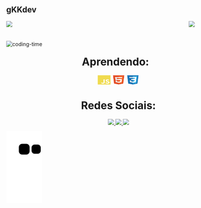 ## gKKdev

<div>
  <img  height="150em" src="https://github-readme-stats.vercel.app/api?username=gKKdev&show_icons=true&theme=yeblu&include_all_commits=true&count_private=true"/>
  <img align="right" height="143" src="https://github-readme-stats.vercel.app/api/top-langs/?username=gKKdev&layout=compact&langs_count=16&theme=yeblu"/>
</div>
<br>

<div  align="center"> 
  <div style="display: inline_block"><br>
    <img align="left" height="232" alt="coding-time" src="https://raw.githubusercontent.com/LuigiGf/LuigiGf/main/code.gif">
    <h1 align="center"> Aprendendo: </h1>
    <img align="center" height="25" width="35" alt="js-icon"  src="https://raw.githubusercontent.com/devicons/devicon/master/icons/javascript/javascript-plain.svg">
    <img align="center" height="25" width="35" alt="html-icon" src="https://raw.githubusercontent.com/devicons/devicon/master/icons/html5/html5-original.svg">
    <img align="center" height="25" width="35" alt="css-icon" src="https://raw.githubusercontent.com/devicons/devicon/master/icons/css3/css3-original.svg">
   </div>
    
  
  <h1 align="center"> Redes Sociais: </h1>
    <a href = "">
      <img width="21" src="https://github.com/steveseguin/social_stream/blob/main/linkedin.png?raw=true">
    </a>
    <a href ="">
      <img width="27" src="https://external-content.duckduckgo.com/iu/?u=https%3A%2F%2Fclipart.info%2Fimages%2Fccovers%2F1590430652red-youtube-logo-png-xl.png&f=1&nofb=1&ipt=0826150a9f1e4d74b933a52d2c37499f2ac37adc46ebb4e7fa091523428d8f69&ipo=images">
    </a>
    <a href = "">
      <img width="21" src="https://external-content.duckduckgo.com/iu/?u=https%3A%2F%2Fi1.wp.com%2Fmultarte.com.br%2Fwp-content%2Fuploads%2F2019%2F03%2Flogo-instagram-png-fundo-transparente13.png%3Fw%3D2400%26ssl%3D1&f=1&nofb=1&ipt=0f7d8ea6a52e72415f883555aee071e10dd4cad39ab7ffa5a5076a6c9d5effe2&ipo=images">
    </a>
</div>
  
![Snake animation](https://github.com/gKKdev/gKKdev/blob/output/github-contribution-grid-snake.svg)
